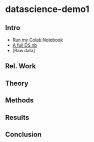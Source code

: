 # datascience-demo1

## Intro
* [Run my Colab Notebook](https://colab.research.google.com/drive/1fZvLkmwEwtYPgLzPrRtIshiQnjt0FOyi#scrollTo=8Zm6mZB4CuJz)
* [A full DS nb](https://colab.research.google.com/github/noahgift/DataScience-Demo-2022/blob/main/Chapter7_data_science.ipynb)
* [Raw data]
## Rel. Work

## Theory

## Methods

## Results

## Conclusion
